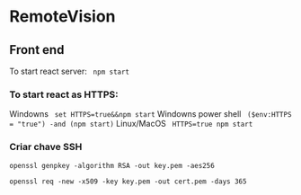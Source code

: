 # RemoteVision

## Front end

To start react server:
` npm start`

### To start react as HTTPS:

Windowns
` set HTTPS=true&&npm start`
Windowns power shell
` ($env:HTTPS = "true") -and (npm start)`
Linux/MacOS
` HTTPS=true npm start`

### Criar chave SSH

`openssl genpkey -algorithm RSA -out key.pem -aes256`

`openssl req -new -x509 -key key.pem -out cert.pem -days 365 `
